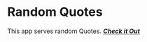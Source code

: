 
# Random Quotes

This app serves random Quotes. 
**_[Check it Out](https://balli-random-quotes.herokuapp.com//)_**
